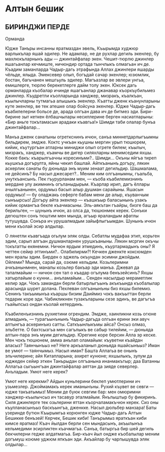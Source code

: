 # Алтын бешик

## БИРИНДЖИ ПЕРДЕ

Орманда

Юдже Танъры инсанны яратмаздан эвель,
Къырымда худжюр варлыкълар яшай эдилер.
Не адамлар, не де рухлар дегиль экенлер, 
бу махлюкъларнынъ ады — джинтайфалар экен. 
Чешит-тюрлю джинлер яшагьанлар кечмиште, 
ничюндир ортада тынчлыкъ олмагьан ич де.
Къадим заманларда Чадыр-дагь этрафында 
Аллах джинлери яшарды чёльде, ялыда.
Эмексевер олып, богъдай сачар экенлер; 
юзюмлик, бостан, багьчанен мешгьуль эдилер. 
Магъазлар ве эвлери унгьа, емишлерге, 
тюрлю берекетлерге дайм толу экен.
Юксек дагь орманларда къобалар ичинде 
яшагъанлар джанавар къоркъубильмез джинлер. 
Къудретли къолларында ханджер, мизракъ, къалкъан, 
къылычларны тутмагьа алышыкъ экенлер.
Къатты дженк къанунларыны куте экенлер, 
ве тек атешке олар бойсуна экенлер.
Юдже Чадыр-дагь къабилелерни больсе де,
арада олгъан дава ич де битмез эди.
Бири-бирине зыт кеткен ёлбашчылары 
несиллерине берген насиатларыны:
«Бир аньге токътамасын арадаки къавгьа!»
Шимди таби олалар бунъа джинтайфалар...

Манъа дженк санатыны огреткснинъ ичюн, 
санъа миннетдарлыгъымны бильдирем, эмдже.
Коктс учкъан кьушны мергин урып тюшюрем, 
кийик, къутургъан атларны миниджи олып 
огрете билем; къылыч, мизракъ, ханджер, къамчы
ве дигер силяхларны менимседим яхшы.
Кокке бакъ: къарылгьачны коресинъми?.. Шимди...
Окъны яйгъа тиреп кьушкъа догърулта, яйны чекип башлай.
Айткъанынъ догъру, лякин аскерлик санаты 
бу дюньяда энъ муим зенаат дегильдир.
Шашмалама, не дейсинъ? Бу насыл джесарет?..
Меним ким олгъанымны, гъальба, унуткъансынъ.
Пек гъурурланам мен, — къоба къабилемизнинъ 
мердане улу акимнинъ огъланыдырым.
Къарлар ирип, дагъ ёллары ачылгьанынен, 
ордумыз басып алыр душман сарайыны.
Яшасын ордумыз! — бу оладжакь сеферге
бабам мени де алыр, къуванчым сынъырсыз!
Догъру айта экенлер — къашкъыр баласынынъ 
узакъ кийик ормангъа бекле къачмасыны.
Эль-аякътан гъайры, бизге баш да берильген, — 
шунынъ ичюн, аз олса да, тюшюнмек керек.
Сонъки дегюштен сонъ тюштим мен мында, 
агъыр яраландым афатлы тутушувда.
Сонъра ич урушалмадым зайыфлыгъымдан.
Шунынъ ичюн мени къолай эсир алдылар.

О лянетли къавгъада огьлум эляк олды.
Себатлы мудафаа этип, корьген эдим, 
сарып алгъан душманларнен урушкъаныны. 
Лякин мсргин окъчы токътатты екянемни.
Ничюн ярдым этмединъ, къуртармадынъ оны?
Я четтен сейир эттинъми?..
Олабилирми?! 
Кечкен дженкте коксюмден мен яралы эдим. 
Бирден о эджель окъундан эсимни джойдым.
Ойлеми?
Мында, сарай да, озюме кельдим. 
Козьлеримни ачкъанынмнен, маналы козьлер 
бакъар эди манъа. Джевап да тапалмайым — 
ничюн сен тап о къадар огълума бенъзейсинъ?
Яхшы хатырлайым о кунни... анъламайым... 
Сенден насылдыр мераметлик келир эди.
Чокъ замандан берли батырлыгъынъ акъкъында 
къобалылар арасында шурет долана.
Пехлеван олгъанынъны биз яхшы билемиз.
Сенинъ такъымынъа къаршы бизим Даиймиз 
чокъ вакъыттан берли тедарик коре эди. 
Чабикликнен тузакъларыны сезе эдинъ,
ве дагъгъа гъайыпсыз ондан къолай кетердинъ.

Къабиленъизнинъ рухиетини огрендим.
Эмдже, хаинликни козь огюне алмадынъ, —
турагъынънынъ Чадыр-дагьда олгьан ерини 
эки авуч алтынгъа аскеринъиз сатты.
Саткъынлыкъмы айса? Онсыз олмаз, эльбетте.
О бахтсызгъа мен сагълыкъ ве сабыр тилейим, — 
дюньяда алтын-пара энъ муим дегильдир. 
Юрегине коре берсин Алла эр кеске.
Мен чокъ тюшюнем, амма анълап оламайым: 
къуветни къайдан аласыз? Таянчынъыз не?
Неге аркъаланып дюньяда яшайсынъыз?
Иман ве умют — таянчымыз.
Насыл иман?
Башта Аллагьа ве онынъ эльчилерине; 
айя Китапларына; ахирет кунюне; 
яхшылыкъ, зулум да юджеден сейир эткен 
Танърыдан олгъанына инанмакътыр; даа 
Ватанны Аллагьа сыгьынгъан джинтайфалар 
аяттан да зияде северлер.
Анъладым.
Умют неге керек?

Умют неге керекми?
Айдын куньлерини беклеп умютлерини 
ич узьмезлер. Джоймамакъ керек иманынъны. 
Рухий къувет ве севги — юдже такъатымыз!
Меним де буюк севгим бар: мен омюримни 
ханджер-къылычсыз ич тасавур эталмайым.
Янълыштыр бу фикиринъ. Силя джинлерге тек 
озьлерини яттан къорчаламакъчюн керек.
Сиз оны къулланасынъыз баскъынгъа, дженкке.
Насыл дюльбер манзара! Баты узеринде 
бутюн Къырымгьа корюнген юдже Чадыр-дагь
Алтын Бешикке бенъзей!
Керчек, Бешик киби!
Танърымыз яраткъан киби кимсе яратмаз!
Къач йылдан берли сен мындасынъ, акъылынъа 
кельмедими эсирликтен къачмагъа. Санъа, 
батыргьа бир шей дегиль бекчилерни гедже 
алдатмагьа.
Бир-къач йыл ондже къобалылар 
меним догъмуш коюме уджюм япкъан эди. 
Акъайлар бу чарпышувда эляк олдылар...
